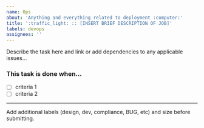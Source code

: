 ```yaml
---
name: Ops
about: 'Anything and everything related to deployment :computer:'
title: ':traffic_light: :: [INSERT BRIEF DESCRIPTION OF JOB]'
labels: devops
assignees: ''
---
```


Describe the task here and link or add dependencies to any applicable issues...

### This task is done when...

- [ ] criteria 1
- [ ] criteria 2

---

Add additional labels (design, dev, compliance, BUG, etc) and size before
submitting.
